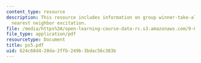 ```yaml
---
content_type: resource
description: This resource includes information on group winner-take-all, stereopsis,
  nearest neighbor excitation.
file: /media/https%3A/open-learning-course-data-rc.s3.amazonaws.com/9-641j-introduction-to-neural-networks-spring-2005/624c60d420da2ffb249b3bdac56c383b_ps5.pdf
file_type: application/pdf
resourcetype: Document
title: ps5.pdf
uid: 624c60d4-20da-2ffb-249b-3bdac56c383b
---
```


